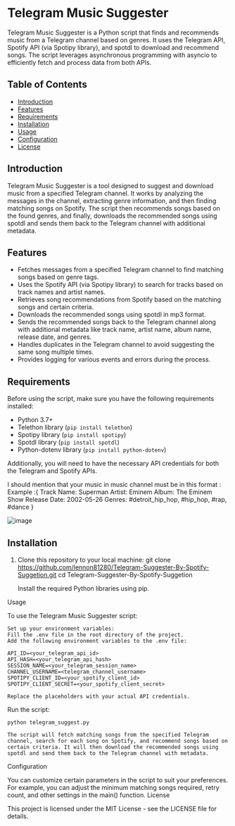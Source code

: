 # Telegram Music Suggester

Telegram Music Suggester is a Python script that finds and recommends music from a Telegram channel based on genres. It uses the Telegram API, Spotify API (via Spotipy library), and spotdl to download and recommend songs. The script leverages asynchronous programming with asyncio to efficiently fetch and process data from both APIs.

## Table of Contents

- [Introduction](#introduction)
- [Features](#features)
- [Requirements](#requirements)
- [Installation](#installation)
- [Usage](#usage)
- [Configuration](#configuration)
- [License](#license)

## Introduction

Telegram Music Suggester is a tool designed to suggest and download music from a specified Telegram channel. It works by analyzing the messages in the channel, extracting genre information, and then finding matching songs on Spotify. The script then recommends songs based on the found genres, and finally, downloads the recommended songs using spotdl and sends them back to the Telegram channel with additional metadata.

## Features

- Fetches messages from a specified Telegram channel to find matching songs based on genre tags.
- Uses the Spotify API (via Spotipy library) to search for tracks based on track names and artist names.
- Retrieves song recommendations from Spotify based on the matching songs and certain criteria.
- Downloads the recommended songs using spotdl in mp3 format.
- Sends the recommended songs back to the Telegram channel along with additional metadata like track name, artist name, album name, release date, and genres.
- Handles duplicates in the Telegram channel to avoid suggesting the same song multiple times.
- Provides logging for various events and errors during the process.

## Requirements

Before using the script, make sure you have the following requirements installed:

- Python 3.7+
- Telethon library (`pip install telethon`)
- Spotipy library (`pip install spotipy`)
- Spotdl library (`pip install spotdl`)
- Python-dotenv library (`pip install python-dotenv`)

Additionally, you will need to have the necessary API credentials for both the Telegram and Spotify APIs.

I should mention that your music in music channel must be in this format :
Example :{
Track Name: Superman
Artist: Eminem
Album: The Eminem Show
Release Date: 2002-05-26
Genres: #detroit_hip_hop, #hip_hop, #rap, #dance
}

![image](https://github.com/lennon81280/Telegram-Suggester-By-Spotify-Suggetion/assets/13959550/90d30785-cca2-475a-9c80-43e00ad058f4)

## Installation

1. Clone this repository to your local machine:
   git clone https://github.com/lennon81280/Telegram-Suggester-By-Spotify-Suggetion.git
   cd Telegram-Suggester-By-Spotify-Suggetion

    Install the required Python libraries using pip.

Usage

To use the Telegram Music Suggester script:

    Set up your environment variables:
    Fill the .env file in the root directory of the project.
    Add the following environment variables to the .env file:

    API_ID=<your_telegram_api_id>
    API_HASH=<your_telegram_api_hash>
    SESSION_NAME=<your_telegram_session_name>
    CHANNEL_USERNAME=<telegram_channel_username>
    SPOTIPY_CLIENT_ID=<your_spotify_client_id>
    SPOTIPY_CLIENT_SECRET=<your_spotify_client_secret>

    Replace the placeholders with your actual API credentials.

Run the script:

    python telegram_suggest.py
    
    The script will fetch matching songs from the specified Telegram channel, search for each song on Spotify, and recommend songs based on certain criteria. It will then download the recommended songs using spotdl and send them back to the Telegram channel with metadata.

Configuration

You can customize certain parameters in the script to suit your preferences. For example, you can adjust the minimum matching songs required, retry count, and other settings in the main() function.
License

This project is licensed under the MIT License - see the LICENSE file for details.
